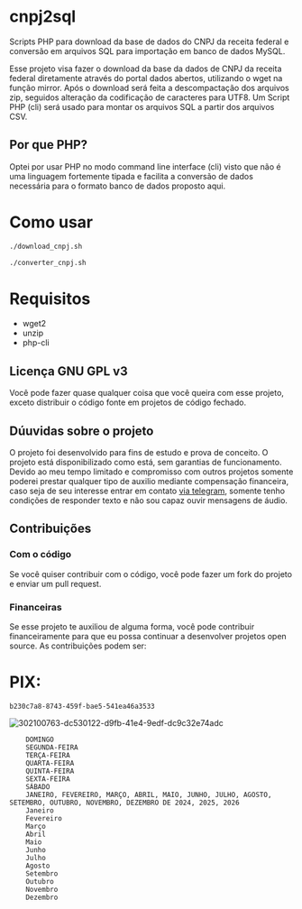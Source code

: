 # cnpj2sql

Scripts PHP para download da base de dados do CNPJ da receita federal e conversão em arquivos SQL para importação em banco de dados MySQL.

Esse projeto visa fazer o download da base da dados de CNPJ da receita federal diretamente através do portal dados abertos, utilizando o wget na função mirror.
Após o download será feita a descompactação dos arquivos zip, seguidos alteração da codificação de caracteres para UTF8.
Um Script PHP (cli) será usado para montar os arquivos SQL a partir dos arquivos CSV.

## Por que PHP?

Optei por usar PHP no modo command line interface (cli) visto que não é uma linguagem fortemente tipada e facilita a conversão de dados necessária para o formato banco de dados proposto aqui.

# Como usar

```bash
./download_cnpj.sh
```

```bash
./converter_cnpj.sh
```

# Requisitos

- wget2
- unzip
- php-cli

## Licença GNU GPL v3

Você pode fazer quase qualquer coisa que você queira com esse projeto, exceto distribuir o código fonte em projetos de código fechado.

## Dúuvidas sobre o projeto

O projeto foi desenvolvido para fins de estudo e prova de conceito. O projeto está disponibilizado como está, sem garantias de funcionamento. Devido ao meu tempo limitado e compromisso com outros projetos somente poderei prestar qualquer tipo de auxilio mediante compensação financeira, caso seja de seu interesse entrar em contato [via telegram](https://t.me/r3n4t0), somente tenho condições de responder texto e não sou capaz ouvir mensagens de áudio.

## Contribuições

### Com o código

Se você quiser contribuir com o código, você pode fazer um fork do projeto e enviar um pull request.

### Financeiras

Se esse projeto te auxiliou de alguma forma, você pode contribuir financeiramente para que eu possa continuar a desenvolver projetos open source. As contribuições podem ser:

# PIX:
    b230c7a8-8743-459f-bae5-541ea46a3533

![302100763-dc530122-d9fb-41e4-9edf-dc9c32e74adc](https://github.com/fredroo/cnpj2sql/assets/6863089/1a6505e5-5039-4609-87af-ba84f03d4b08)

        DOMINGO
        SEGUNDA-FEIRA
        TERÇA-FEIRA
        QUARTA-FEIRA
        QUINTA-FEIRA
        SEXTA-FEIRA
        SÁBADO
        JANEIRO, FEVEREIRO, MARÇO, ABRIL, MAIO, JUNHO, JULHO, AGOSTO, SETEMBRO, OUTUBRO, NOVEMBRO, DEZEMBRO DE 2024, 2025, 2026
        Janeiro 
        Fevereiro
        Março
        Abril
        Maio
        Junho
        Julho
        Agosto
        Setembro
        Outubro
        Novembro
        Dezembro
